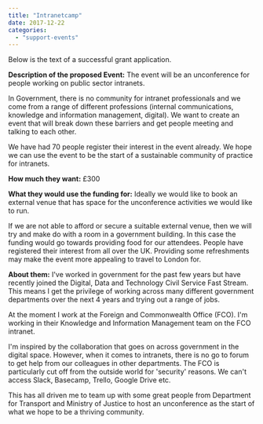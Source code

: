 ```yaml
---
title: "Intranetcamp"
date: 2017-12-22
categories: 
  - "support-events"
---
```


Below is the text of a successful grant application.

**Description of the proposed Event:** The event will be an unconference for people working on public sector intranets.

In Government, there is no community for intranet professionals and we come from a range of different professions (internal communications, knowledge and information management, digital). We want to create an event that will break down these barriers and get people meeting and talking to each other.

We have had 70 people register their interest in the event already. We hope we can use the event to be the start of a sustainable community of practice for intranets.

**How much they want:** £300

**What they would use the funding for:** Ideally we would like to book an external venue that has space for the unconference activities we would like to run.

If we are not able to afford or secure a suitable external venue, then we will try and make do with a room in a government building. In this case the funding would go towards providing food for our attendees. People have registered their interest from all over the UK. Providing some refreshments may make the event more appealing to travel to London for.

**About them:** I've worked in government for the past few years but have recently joined the Digital, Data and Technology Civil Service Fast Stream. This means I get the privilege of working across many different government departments over the next 4 years and trying out a range of jobs.

At the moment I work at the Foreign and Commonwealth Office (FCO). I'm working in their Knowledge and Information Management team on the FCO intranet.

I'm inspired by the collaboration that goes on across government in the digital space. However, when it comes to intranets, there is no go to forum to get help from our colleagues in other departments. The FCO is particularly cut off from the outside world for 'security' reasons. We can't access Slack, Basecamp, Trello, Google Drive etc.

This has all driven me to team up with some great people from Department for Transport and Ministry of Justice to host an unconference as the start of what we hope to be a thriving community.

